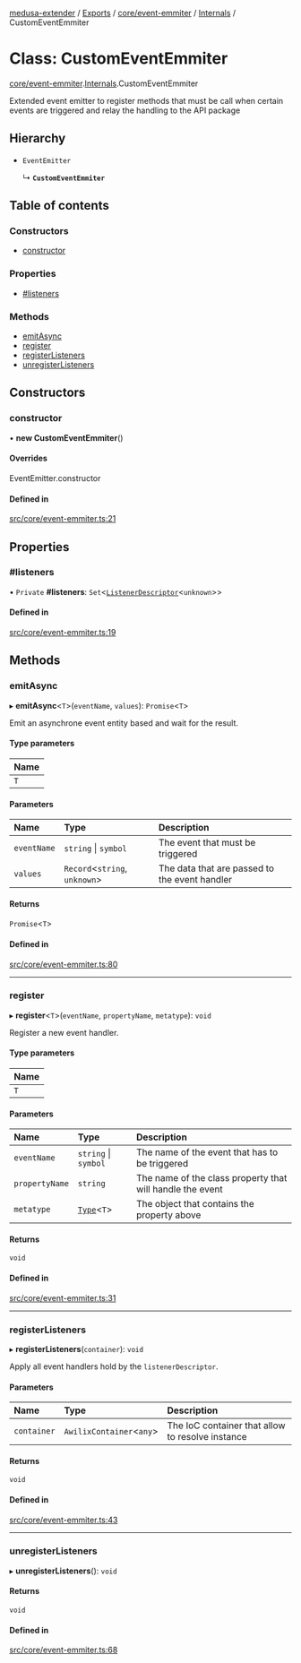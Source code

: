 [medusa-extender](../README.md) / [Exports](../modules.md) / [core/event-emmiter](../modules/core_event_emmiter.md) / [Internals](../modules/core_event_emmiter.Internals.md) / CustomEventEmmiter

# Class: CustomEventEmmiter

[core/event-emmiter](../modules/core_event_emmiter.md).[Internals](../modules/core_event_emmiter.Internals.md).CustomEventEmmiter

Extended event emitter to register methods that must be call when certain events are triggered and relay the handling to the API package

## Hierarchy

- `EventEmitter`

  ↳ **`CustomEventEmmiter`**

## Table of contents

### Constructors

- [constructor](core_event_emmiter.Internals.CustomEventEmmiter.md#constructor)

### Properties

- [#listeners](core_event_emmiter.Internals.CustomEventEmmiter.md##listeners)

### Methods

- [emitAsync](core_event_emmiter.Internals.CustomEventEmmiter.md#emitasync)
- [register](core_event_emmiter.Internals.CustomEventEmmiter.md#register)
- [registerListeners](core_event_emmiter.Internals.CustomEventEmmiter.md#registerlisteners)
- [unregisterListeners](core_event_emmiter.Internals.CustomEventEmmiter.md#unregisterlisteners)

## Constructors

### constructor

• **new CustomEventEmmiter**()

#### Overrides

EventEmitter.constructor

#### Defined in

[src/core/event-emmiter.ts:21](https://github.com/adrien2p/medusa-extender/blob/ed817d6/src/core/event-emmiter.ts#L21)

## Properties

### #listeners

• `Private` **#listeners**: `Set`<[`ListenerDescriptor`](../modules/core_event_emmiter.Internals.md#listenerdescriptor)<`unknown`\>\>

#### Defined in

[src/core/event-emmiter.ts:19](https://github.com/adrien2p/medusa-extender/blob/ed817d6/src/core/event-emmiter.ts#L19)

## Methods

### emitAsync

▸ **emitAsync**<`T`\>(`eventName`, `values`): `Promise`<`T`\>

Emit an asynchrone event entity based and wait for the result.

#### Type parameters

| Name |
| :------ |
| `T` |

#### Parameters

| Name | Type | Description |
| :------ | :------ | :------ |
| `eventName` | `string` \| `symbol` | The event that must be triggered |
| `values` | `Record`<`string`, `unknown`\> | The data that are passed to the event handler |

#### Returns

`Promise`<`T`\>

#### Defined in

[src/core/event-emmiter.ts:80](https://github.com/adrien2p/medusa-extender/blob/ed817d6/src/core/event-emmiter.ts#L80)

___

### register

▸ **register**<`T`\>(`eventName`, `propertyName`, `metatype`): `void`

Register a new event handler.

#### Type parameters

| Name |
| :------ |
| `T` |

#### Parameters

| Name | Type | Description |
| :------ | :------ | :------ |
| `eventName` | `string` \| `symbol` | The name of the event that has to be triggered |
| `propertyName` | `string` | The name of the class property that will handle the event |
| `metatype` | [`Type`](../interfaces/core_types.Type.md)<`T`\> | The object that contains the property above |

#### Returns

`void`

#### Defined in

[src/core/event-emmiter.ts:31](https://github.com/adrien2p/medusa-extender/blob/ed817d6/src/core/event-emmiter.ts#L31)

___

### registerListeners

▸ **registerListeners**(`container`): `void`

Apply all event handlers hold by the `listenerDescriptor`.

#### Parameters

| Name | Type | Description |
| :------ | :------ | :------ |
| `container` | `AwilixContainer`<`any`\> | The IoC container that allow to resolve instance |

#### Returns

`void`

#### Defined in

[src/core/event-emmiter.ts:43](https://github.com/adrien2p/medusa-extender/blob/ed817d6/src/core/event-emmiter.ts#L43)

___

### unregisterListeners

▸ **unregisterListeners**(): `void`

#### Returns

`void`

#### Defined in

[src/core/event-emmiter.ts:68](https://github.com/adrien2p/medusa-extender/blob/ed817d6/src/core/event-emmiter.ts#L68)
